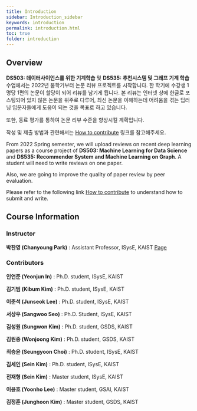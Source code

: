 ```yaml
---
title: Introduction
sidebar: Introduction_sidebar
keywords: introduction
permalink: introduction.html
toc: true
folder: introduction
---
```


## Overview

**DS503: 데이터사이언스를 위한 기계학습** 및 **DS535: 추천시스템 및 그래프 기계 학습** 수업에서는 2022년 봄학기부터 논문 리뷰 프로젝트를 시작합니다. 한 학기에 수강생 1명당 1편의 논문이 할당이 되어 리뷰를 남기게 됩니다. 본 리뷰는 인터넷 상에 한글로 포스팅되어 있지 않은 논문을 위주로 다루어, 최신 논문을 이해하는데 어려움을 겪는 딥러닝 입문자들에게 도움이 되는 것을 목표로 하고 있습니다.

또한, 동료 평가를 통하여 논문 리뷰 수준을 향상시킬 계획입니다.

작성 및 제출 방법과 관련해서는 [How to contribute](/how_to_contribute.html) 링크를 참고해주세요.

From 2022 Spring semester, we will upload reviews on recent deep learning papers as a course project of **DS503: Machine Learning for Data Science** and **DS535: Recommender System and Machine Learning on Graph**. A student will need to write reviews on one paper.

Also, we are going to improve the quality of paper review by peer evaluation.

Please refer to the following link [How to contribute](/how_to_contribute.html) to understand how to submit and write.


## Course Information

### Instructor

**박찬영 (Chanyoung Park)** : Assistant Professor, ISysE, KAIST [Page](http://dsail.kaist.ac.kr/professor/)

### Contributors

**인연준 (Yeonjun In)** : Ph.D. student, ISysE, KAIST

**김기범 (Kibum Kim)** : Ph.D. student, ISysE, KAIST

**이준석 (Junseok Lee)** : Ph.D. student, ISysE, KAIST

**서상우 (Sangwoo Seo)** : Ph.D. Student, ISysE, KAIST

**김성원 (Sungwon Kim)** : Ph.D. student, GSDS, KAIST

**김원중 (Wonjoong Kim)** : Ph.D. student, GSDS, KAIST

**최승윤 (Seungyoon Choi)** : Ph.D. student, ISysE, KAIST

**김세인 (Sein Kim)** : Ph.D. student, ISysE, KAIST

**전재형 (Sein Kim)** : Master student, ISysE, KAIST

**이윤호 (Yoonho Lee)** : Master student, GSAI, KAIST

**김정훈 (Junghoon Kim)** : Master student, GSDS, KAIST